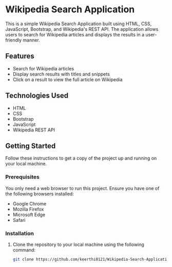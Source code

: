 # Wikipedia Search Application

This is a simple Wikipedia Search Application built using HTML, CSS, JavaScript, Bootstrap, and Wikipedia's REST API. The application allows users to search for Wikipedia articles and displays the results in a user-friendly manner.

## Features

- Search for Wikipedia articles
- Display search results with titles and snippets
- Click on a result to view the full article on Wikipedia

## Technologies Used

- HTML
- CSS
- Bootstrap
- JavaScript
- Wikipedia REST API

## Getting Started

Follow these instructions to get a copy of the project up and running on your local machine.

### Prerequisites

You only need a web browser to run this project. Ensure you have one of the following browsers installed:

- Google Chrome
- Mozilla Firefox
- Microsoft Edge
- Safari

### Installation

1. Clone the repository to your local machine using the following command:
   ```sh
   git clone https://github.com/keerthi0121/Wikipedia-Search-Application.git
